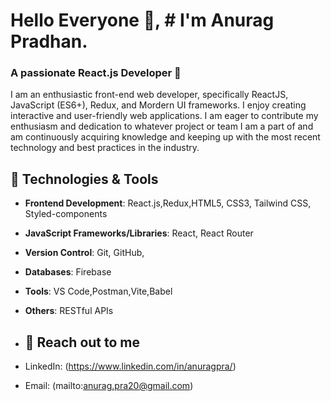 # Hello Everyone 👋, # I'm Anurag Pradhan.
### A passionate React.js Developer 🚀
I am an enthusiastic front-end web developer, specifically ReactJS, JavaScript (ES6+), Redux, and Mordern UI frameworks. I enjoy creating interactive and user-friendly web applications. I am eager to contribute my enthusiasm and dedication to whatever project or team I am a part of and am continuously acquiring knowledge and keeping up with the most recent technology and best practices in the industry.

## 🔧 Technologies & Tools
- **Frontend Development**: React.js,Redux,HTML5, CSS3, Tailwind CSS, Styled-components
- **JavaScript Frameworks/Libraries**: React, React Router
- **Version Control**: Git, GitHub, 
- **Databases**: Firebase
- **Tools**: VS Code,Postman,Vite,Babel
- **Others**: RESTful APIs

- ## 💬 Reach out to me
- LinkedIn: (https://www.linkedin.com/in/anuragpra/)
- Email: (mailto:anurag.pra20@gmail.com)
